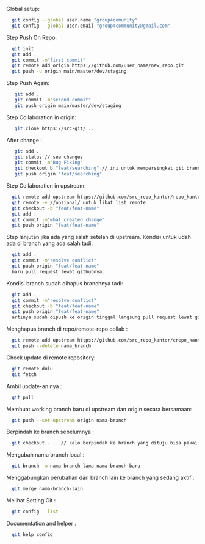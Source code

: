 Global setup:
```bash
  git config --global user.name "group4comunity"
  git config --global user.email "group4community@gmail.com"
```
Step Push On Repo:
```bash
  git init
  git add .
  git commit -m"first commit"
  git remote add origin https://github.com/user_name/new_repo.git
  git push -u origin main/master/dev/staging
```
Step Push Again:
```bash
   git add .
   git commit -m"second commit"
   git push origin main/master/dev/staging
```
Step Collaboration in origin:
```bash
   git clone https://src-git/...
 ```
After change :
```bash
   git add .
   git status // see changes
   git commit -m"Bug Fixing"
   git checkout b "feat/searching" // ini untuk mempersingkat git branch feat/search dan git checkout feat/searching
   git push origin "feat/searching"
 ```
Step Collaboration in upstream:
```bash
  git remote add upstream https://github.com/src_repo_kantor/repo_kantor.git
  git remote -v //opsional/ untuk lihat list remote
  git checkout -b "feat/feat-name"
  git add .
  git commit -m"what created change"
  git push origin "feat/feat-name"
```
Step lanjutan jika ada yang salah setelah di upstream.
Kondisi untuk udah ada di branch yang ada salah tadi:
```bash
  git add .
  git commit -m"resolve conflict"
  git push origin "feat/feat-name"
  baru pull request lewat githubnya.
```
Kondisi branch sudah dihapus branchnya tadi:
```bash
  git add .
  git commit -m"resolve conflict"
  git checkout -b "feat/feat-name"
  git push origin "feat/feat-name"
  artinya sudah dipush ke origin tinggal langsung pull request lewat github.
```
Menghapus branch di repo/remote-repo collab :
```bash
  git remote add upstream https://github.com/src_repo_kantor/crepo_kantor.git
  git push --delete nama_branch
```
Check update di remote repository:
```bash
  git remote dulu
  git fetch
```
Ambil update-an nya :
```bash
  git pull 
```
Membuat working branch baru di upstream dan origin secara bersamaan:
```bash
  git push --set-upstream origin nama-branch
```
Berpindah ke branch sebelumnya :
```bash
  git checkout -    // kalo berpindah ke branch yang dituju bisa pakai git checkout -nama_branch
```
Mengubah nama branch local :
```bash
  git branch -m nama-branch-lama nama-branch-baru
  ```
Menggabungkan perubahan dari branch lain ke branch yang sedang aktif :
```bash
  git merge nama-branch-lain
```
Melihat Setting Git :
```bash
  git config --list
```
Documentation and helper :
```bash
  git help config
  ```

